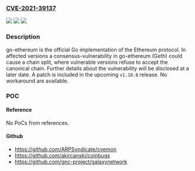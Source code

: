 ### [CVE-2021-39137](https://cve.mitre.org/cgi-bin/cvename.cgi?name=CVE-2021-39137)
![](https://img.shields.io/static/v1?label=Product&message=go-ethereum&color=blue)
![](https://img.shields.io/static/v1?label=Version&message=n%2Fa&color=blue)
![](https://img.shields.io/static/v1?label=Vulnerability&message=CWE-436%3A%20Interpretation%20Conflict&color=brighgreen)

### Description

go-ethereum is the official Go implementation of the Ethereum protocol. In affected versions a consensus-vulnerability in go-ethereum (Geth) could cause a chain split, where vulnerable versions refuse to accept the canonical chain. Further details about the vulnerability will be disclosed at a later date. A patch is included in the upcoming `v1.10.8` release. No workaround are available.

### POC

#### Reference
No PoCs from references.

#### Github
- https://github.com/ARPSyndicate/cvemon
- https://github.com/akircanski/coinbugs
- https://github.com/gnc-project/galaxynetwork


